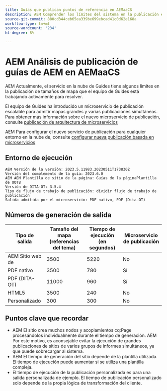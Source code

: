 ```yaml
---
title: Guías que publican puntos de referencia en AEMaaCS
description: AEM Comprender los límites del sistema en la publicación en Cloud de.
source-git-commit: 880cd344ceb65ea339be699ebcad41c0d62e168a
workflow-type: tm+mt
source-wordcount: '234'
ht-degree: 8%

---
```


# AEM Análisis de publicación de guías de AEM en AEMaaCS

AEM Actualmente, el servicio en la nube de Guides tiene algunos límites en la publicación de tamaños de mapa que el equipo de Guides está trabajando activamente para resolver.

El equipo de Guides ha introducido un microservicio de publicación escalable para admitir mapas grandes y varias publicaciones simultáneas. Para obtener más información sobre el nuevo microservicio de publicación, consulte [publicación de arquitectura de microservicios](publish-microservice-architecture-and-performance.md)

AEM Para configurar el nuevo servicio de publicación para cualquier entorno en la nube de, consulte [configurar nueva publicación basada en microservicios](configure-microservices.md)


## Entorno de ejecución

    AEM Versión de la versión: 2023.5.11983.20230511T173830Z
    Versión del complemento de la guía: 2023.6.0
    AEM AEM Plantilla de sitio de la página: Guías de la páginaPlantilla de OOTB
    Versión de DITA-OT: 3.5.4
    Tipo de flujo de trabajo de publicación: dividir flujo de trabajo de publicación
    Salida admitida por el microservicio: PDF nativo, PDF (Dita-OT)

## Números de generación de salida

| Tipo de salida | Tamaño del mapa (referencias del tema) | Tiempo de ejecución (en segundos) | Microservicio de publicación |
|---------------|------------------------------|----------------------------|-----------------------|
| AEM Sitio web de | 3500 | 5220 | No |
| PDF nativo | 3500 | 780 | Sí |
| PDF (DITA-OT) | 11000 | 960 | Sí |
| HTML5 | 3500 | 240 | No |
| Personalizado | 300 | 300 | No |

## Puntos clave que recordar

- AEM El sitio crea muchos nodos y acoplamientos cq:Page procesándolos individualmente durante el tiempo de generación. AEM Por este motivo, es aconsejable evitar la ejecución de grandes publicaciones de sitios de varios grupos de informes simultáneos, ya que puede sobrecargar al sistema.
- AEM El tiempo de generación del sitio depende de la plantilla utilizada. El tiempo de ejecución puede aumentar si se utiliza una plantilla compleja.
- El tiempo de ejecución de la publicación personalizada es para una salida personalizada de ejemplo. El tiempo de publicación personalizado solo depende de la propia lógica de transformación del cliente.
